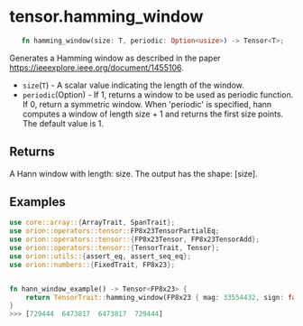 # tensor.hamming_window

```rust 
   fn hamming_window(size: T, periodic: Option<usize>) -> Tensor<T>;
```

Generates a Hamming window as described in the paper https://ieeexplore.ieee.org/document/1455106.


* `size`(`T`) - A scalar value indicating the length of the window.
* `periodic`(Option<usize>) - If 1, returns a window to be used as periodic function. If 0, return a symmetric window. When 'periodic' is specified, hann computes a window of length size + 1 and returns the first size points. The default value is 1.

## Returns

A Hann window with length: size. The output has the shape: [size].

## Examples

```rust
use core::array::{ArrayTrait, SpanTrait};
use orion::operators::tensor::FP8x23TensorPartialEq;
use orion::operators::tensor::{FP8x23Tensor, FP8x23TensorAdd};
use orion::operators::tensor::{TensorTrait, Tensor};
use orion::utils::{assert_eq, assert_seq_eq};
use orion::numbers::{FixedTrait, FP8x23};


fn hann_window_example() -> Tensor<FP8x23> {
    return TensorTrait::hamming_window(FP8x23 { mag: 33554432, sign: false }, Option::Some(0));  // size: 4
}
>>> [729444  6473817  6473817  729444]
```
